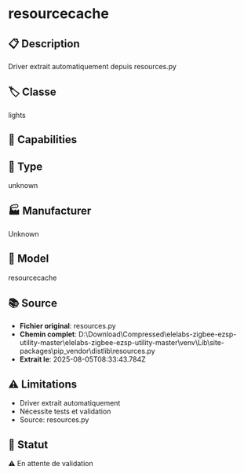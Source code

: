 # resourcecache

## 📋 Description
Driver extrait automatiquement depuis resources.py

## 🏷️ Classe
lights

## 🔧 Capabilities


## 📡 Type
unknown

## 🏭 Manufacturer
Unknown

## 📱 Model
resourcecache

## 📚 Source
- **Fichier original**: resources.py
- **Chemin complet**: D:\Download\Compressed\elelabs-zigbee-ezsp-utility-master\elelabs-zigbee-ezsp-utility-master\venv\Lib\site-packages\pip\_vendor\distlib\resources.py
- **Extrait le**: 2025-08-05T08:33:43.784Z

## ⚠️ Limitations
- Driver extrait automatiquement
- Nécessite tests et validation
- Source: resources.py

## 🚀 Statut
⚠️ En attente de validation
